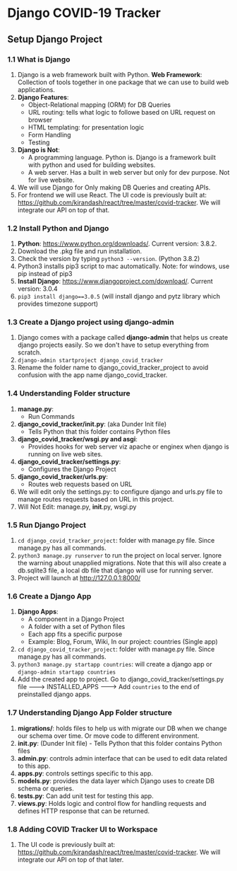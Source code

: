 # Django COVID-19 Tracker

## Setup Django Project
### 1.1 What is Django
1. Django is a web framework built with Python. **Web Framework**: Collection of tools together in one package that we can use to build web applications.
2. **Django Features**: 
    - Object-Relational mapping (ORM) for DB Queries
    - URL routing: tells what logic to followe based on URL request on browser
    - HTML templating: for presentation logic
    - Form Handling
    - Testing
3. **Django is Not**:
    - A programming language. Python is. Django is a framework built with python and used for building websites.
    - A web server. Has a built in web server but only for dev purpose. Not for live website.
4. We will use Django for Only making DB Queries and creating APIs.
5. For frontend we will use React. The UI code is previously built at: https://github.com/kirandash/react/tree/master/covid-tracker. We will integrate our API on top of that.

### 1.2 Install Python and Django
1. **Python**: https://www.python.org/downloads/. Current version: 3.8.2. 
2. Download the .pkg file and run installation.
3. Check the version by typing `python3 --version`. (Python 3.8.2)
5. Python3 installs pip3 script to mac automatically. Note: for windows, use pip instead of pip3
6. **Install Django**: https://www.djangoproject.com/download/. Current version: 3.0.4
7. `pip3 install django==3.0.5` (will install django and pytz library which provides timezone support)

### 1.3 Create a Django project using django-admin
1. Django comes with a package called **django-admin** that helps us create django projects easily. So we don't have to setup everything from scratch.
2. `django-admin startproject django_covid_tracker`
3. Rename the folder name to django_covid_tracker_project to avoid confusion with the app name django_covid_tracker.

### 1.4 Understanding Folder structure
1. **manage.py**: 
    - Run Commands
2. **django_covid_tracker/__init__.py**: (aka Dunder Init file)
    - Tells Python that this folder contains Python files
3. **django_covid_tracker/wsgi.py and asgi**:
    - Provides hooks for web server viz apache or enginex when django is running on live web sites.
4. **django_covid_tracker/settings.py**:
    - Configures the Django Project
5. **django_covid_tracker/urls.py**:
    - Routes web requests based on URL
6. We will edit only the settings.py: to configure django and urls.py file to manage routes requests based on URL in this project.
7. Will Not Edit: manage.py, __init__.py, wsgi.py

### 1.5 Run Django Project
1. `cd django_covid_tracker_project`: folder with manage.py file. Since manage.py has all commands.
2. `python3 manage.py runserver` to run the project on local server. Ignore the warning about unapplied migrations. Note that this will also create a db.sqlite3 file, a local db file that django will use for running server.
3. Project will launch at http://127.0.0.1:8000/

### 1.6 Create a Django App
1. **Django Apps**:
    - A component in a Django Project
    - A folder with a set of Python files
    - Each app fits a specific purpose
    - Example: Blog, Forum, Wiki, In our project: countries (Single app)
4. `cd django_covid_tracker_project`: folder with manage.py file. Since manage.py has all commands.
5. `python3 manage.py startapp countries`: will create a django app or `django-admin startapp countries`
6. Add the created app to project. Go to django_covid_tracker/settings.py file ---> INSTALLED_APPS ---> Add `countries` to the end of preinstalled django apps. 

### 1.7 Understanding Django App Folder structure
1. **migrations/**: holds files to help us with migrate our DB when we change our schema over time. Or move code to different environment.
2. **__init__.py**: (Dunder Init file) - Tells Python that this folder contains Python files
3. **admin.py**: controls admin interface that can be used to edit data related to this app.
4. **apps.py**: controls settings specific to this app.
5. **models.py**: provides the data layer which Django uses to create DB schema or queries.
6. **tests.py**: Can add unit test for testing this app.
7. **views.py**: Holds logic and control flow for handling requests and defines HTTP response that can be returned.

### 1.8 Adding COVID Tracker UI to Workspace
1. The UI code is previously built at: https://github.com/kirandash/react/tree/master/covid-tracker. We will integrate our API on top of that later.